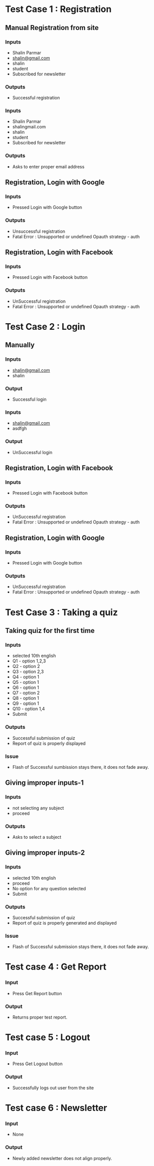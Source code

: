 # Test Case 1 : Registration
## Manual Registration from site
### Inputs
* Shalin Parmar
* shalin@gmail.com
* shalin
* student
* Subscribed for newsletter

### Outputs
* Successful registration

### Inputs
* Shalin Parmar
* shalingmail.com
* shalin
* student
* Subscribed for newsletter

### Outputs
* Asks to enter proper email address 

## Registration, Login with Google
### Inputs
* Pressed Login with Google button

### Outputs
* Unsuccessful registration
* Fatal Error : Unsupported or undefined Opauth strategy - auth	

## Registration, Login with Facebook
### Inputs
* Pressed Login with Facebook button

### Outputs
* UnSuccessful registration
* Fatal Error : Unsupported or undefined Opauth strategy - auth	

# Test Case 2 : Login 
## Manually
### Inputs
* shalin@gmail.com
* shalin

### Output
* Successful login

### Inputs
* shalin@gmail.com
* asdfgh

### Output
* UnSuccessful login

## Registration, Login with Facebook
### Inputs
* Pressed Login with Facebook button

### Outputs
* UnSuccessful registration
* Fatal Error : Unsupported or undefined Opauth strategy - auth

## Registration, Login with Google
### Inputs
* Pressed Login with Google button

### Outputs
* UnSuccessful registration
* Fatal Error : Unsupported or undefined Opauth strategy - auth

# Test Case 3 : Taking a quiz
## Taking quiz for the first time
### Inputs
* selected 10th english
* Q1 - option 1,2,3
* Q2 - option 2
* Q3 - option 2,3
* Q4 - option 1
* Q5 - option 1
* Q6 - option 1
* Q7 - option 2
* Q8 - option 1
* Q9 - option 1
* Q10 - option 1,4
* Submit

### Outputs
* Successful submission of quiz
* Report of quiz is properly displayed

### Issue
* Flash of Successful sumbission stays there, it does not fade away.

## Giving improper inputs-1
### Inputs
* not selecting any subject
* proceed

### Outputs
* Asks to select a subject

## Giving improper inputs-2
### Inputs
* selected 10th english
* proceed
* No option for any question selected
* Submit

### Outputs
* Successful submission of quiz
* Report of quiz is properly generated and displayed

### Issue
* Flash of Successful submission stays there, it does not fade away.

# Test case 4 : Get Report

### Input
* Press Get Report button

### Output
* Returns proper test report.

# Test case 5 : Logout

### Input
* Press Get Logout button

### Output
* Successfully logs out user from the site

# Test case 6 : Newsletter

### Input
* None

### Output
* Newly added newsletter does not align properly.